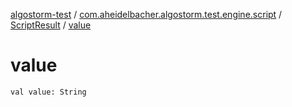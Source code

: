 [algostorm-test](../../index.md) / [com.aheidelbacher.algostorm.test.engine.script](../index.md) / [ScriptResult](index.md) / [value](.)

# value

`val value: String`
